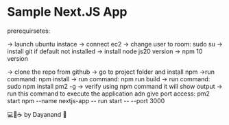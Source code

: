 # Sample Next.JS App
prerequirsetes:

-> launch ubuntu instace
-> connect ec2
-> change user to room:  sudo su
-> install git if default not installed
-> install node js20 version
-> npm 10 version


-> clone the repo from github
-> go to project folder and install npm
->run command:  npm install
-> run command: npm run build
-> run command: sudo npm install pm2 -g
-> verify using npm command it will show output
-> run this command to execute the application adn give port access: 
pm2 start npm --name nextjs-app -- run start -- --port 3000


💻💖☕ by Dayanand 🙏
